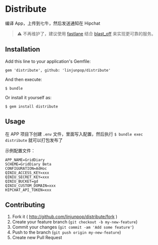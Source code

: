 # Distribute

编译 App，上传到七牛，然后发送通知在 Hipchat

> :warning: 不再维护了，建议使用 [fastlane](https://github.com/fastlane/fastlane) 结合 [blast_off](https://github.com/linjunpop/blast_off) 来实现更可靠的服务。

## Installation

Add this line to your application's Gemfile:

    gem 'distribute', github: 'linjunpop/distribute'

And then execute:

    $ bundle

Or install it yourself as:

    $ gem install distribute

## Usage

在 APP 项目下创建 `.env` 文件，里面写入配置，然后执行 `$ bundle exec distribute` 就可以打包发布了

示例配置文件：

```
APP_NAME=GridDiary
SCHEME=GridDiary Beta
CONFIGURATION=AdHoc
QINIU_ACCESS_KEY=xxx
QINIU_SECRET_KEY=xxx
QINIU_BUCKET=gd
QINIU_CUSTOM_DOMAIN=xxx
HIPCHAT_API_TOKEN=xxx
```

## Contributing

1. Fork it ( http://github.com/linjunpop/distribute/fork )
2. Create your feature branch (`git checkout -b my-new-feature`)
3. Commit your changes (`git commit -am 'Add some feature'`)
4. Push to the branch (`git push origin my-new-feature`)
5. Create new Pull Request
